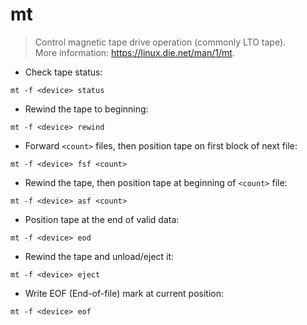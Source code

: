 # mt

> Control magnetic tape drive operation (commonly LTO tape).<br>
> More information: <https://linux.die.net/man/1/mt>.

- Check tape status:

`mt -f <device> status`

- Rewind the tape to beginning:

`mt -f <device> rewind`

- Forward `<count>` files, then position tape on first block of next file:

`mt -f <device> fsf <count>`

- Rewind the tape, then position tape at beginning of `<count>` file:

`mt -f <device> asf <count>`

- Position tape at the end of valid data:

`mt -f <device> eod`

- Rewind the tape and unload/eject it:

`mt -f <device> eject`

- Write EOF (End-of-file) mark at current position:

`mt -f <device> eof`
